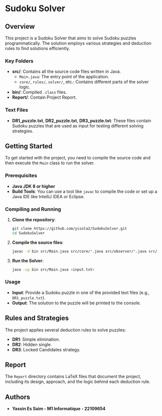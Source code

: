 # Sudoku Solver

## Overview
This project is a Sudoku Solver that aims to solve Sudoku puzzles programmatically. The solution employs various strategies and deduction rules to find solutions efficiently.

### Key Folders
- **src/**: Contains all the source code files written in Java.
  - `Main.java`: The entry point of the application.
  - `core/`, `rules/`, `solver/`, etc.: Contains different parts of the solver logic.
- **bin/**: Compiled `.class` files.
- **Report/**: Contain Project Report.

### Text Files
- **DR1_puzzle.txt**, **DR2_puzzle.txt**, **DR3_puzzle.txt**: These files contain Sudoku puzzles that are used as input for testing different solving strategies.

## Getting Started
To get started with the project, you need to compile the source code and then execute the `Main` class to run the solver.

### Prerequisites
- **Java JDK 8 or higher**
- **Build Tools**: You can use a tool like `javac` to compile the code or set up a Java IDE like IntelliJ IDEA or Eclipse.

### Compiling and Running
1. **Clone the repository**:
   ```sh
   git clone https://github.com/yisola2/SudokuSolver.git
   cd SudokuSolver
   ```

2. **Compile the source files**:
   ```sh
   javac -d bin src/Main.java src/core/*.java src/observer/*.java src/rules/*.java src/solver/*.java src/strategy/*.java src/util/*.java
   ```

3. **Run the Solver**:
   ```sh
   java -cp bin src/Main.java <input.txt>
   ```

### Usage
- **Input**: Provide a Sudoku puzzle in one of the provided text files (e.g., `DR1_puzzle.txt`).
- **Output**: The solution to the puzzle will be printed to the console.

## Rules and Strategies
The project applies several deduction rules to solve puzzles:
- **DR1**: Simple elimination.
- **DR2**: Hidden single.
- **DR3**: Locked Candidates strategy.

## Report
The `Report` directory contains LaTeX files that document the project, including its design, approach, and the logic behind each deduction rule.

## Authors
- **Yassin Es Saim - M1 Informatique - 22109654**


